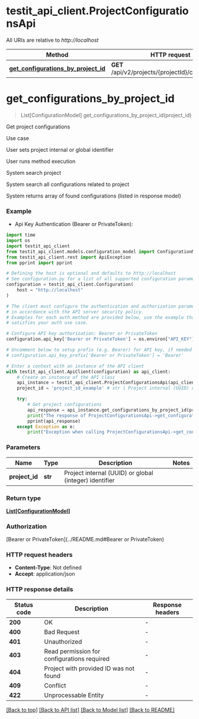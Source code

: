 # testit_api_client.ProjectConfigurationsApi

All URIs are relative to *http://localhost*

Method | HTTP request | Description
------------- | ------------- | -------------
[**get_configurations_by_project_id**](ProjectConfigurationsApi.md#get_configurations_by_project_id) | **GET** /api/v2/projects/{projectId}/configurations | Get project configurations


# **get_configurations_by_project_id**
> List[ConfigurationModel] get_configurations_by_project_id(project_id)

Get project configurations


Use case

User sets project internal or global identifier

User runs method execution

System search project

System search all configurations related to project

System returns array of found configurations (listed in response model)

### Example

* Api Key Authentication (Bearer or PrivateToken):
```python
import time
import os
import testit_api_client
from testit_api_client.models.configuration_model import ConfigurationModel
from testit_api_client.rest import ApiException
from pprint import pprint

# Defining the host is optional and defaults to http://localhost
# See configuration.py for a list of all supported configuration parameters.
configuration = testit_api_client.Configuration(
    host = "http://localhost"
)

# The client must configure the authentication and authorization parameters
# in accordance with the API server security policy.
# Examples for each auth method are provided below, use the example that
# satisfies your auth use case.

# Configure API key authorization: Bearer or PrivateToken
configuration.api_key['Bearer or PrivateToken'] = os.environ["API_KEY"]

# Uncomment below to setup prefix (e.g. Bearer) for API key, if needed
# configuration.api_key_prefix['Bearer or PrivateToken'] = 'Bearer'

# Enter a context with an instance of the API client
with testit_api_client.ApiClient(configuration) as api_client:
    # Create an instance of the API class
    api_instance = testit_api_client.ProjectConfigurationsApi(api_client)
    project_id = 'project_id_example' # str | Project internal (UUID) or global (integer) identifier

    try:
        # Get project configurations
        api_response = api_instance.get_configurations_by_project_id(project_id)
        print("The response of ProjectConfigurationsApi->get_configurations_by_project_id:\n")
        pprint(api_response)
    except Exception as e:
        print("Exception when calling ProjectConfigurationsApi->get_configurations_by_project_id: %s\n" % e)
```



### Parameters

Name | Type | Description  | Notes
------------- | ------------- | ------------- | -------------
 **project_id** | **str**| Project internal (UUID) or global (integer) identifier | 

### Return type

[**List[ConfigurationModel]**](ConfigurationModel.md)

### Authorization

[Bearer or PrivateToken](../README.md#Bearer or PrivateToken)

### HTTP request headers

 - **Content-Type**: Not defined
 - **Accept**: application/json

### HTTP response details
| Status code | Description | Response headers |
|-------------|-------------|------------------|
**200** | OK |  -  |
**400** | Bad Request |  -  |
**401** | Unauthorized |  -  |
**403** | Read permission for configurations required |  -  |
**404** | Project with provided ID was not found |  -  |
**409** | Conflict |  -  |
**422** | Unprocessable Entity |  -  |

[[Back to top]](#) [[Back to API list]](../README.md#documentation-for-api-endpoints) [[Back to Model list]](../README.md#documentation-for-models) [[Back to README]](../README.md)

